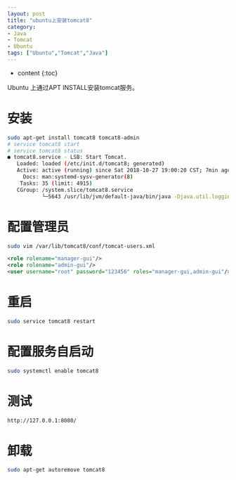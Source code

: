 ```yaml
---
layout: post
title: "ubuntu上安装tomcat8"
category: 
- Java
- Tomcat
- Ubuntu 
tags: ["Ubuntu","Tomcat","Java"]
---
```

* content
{:toc}

Ubuntu 上通过APT INSTALL安装tomcat服务。

<!-- more -->
<!-- TOC -->
# 安装
```bash
sudo apt-get install tomcat8 tomcat8-admin
# service tomcat8 start
# service tomcat8 status
● tomcat8.service - LSB: Start Tomcat.
   Loaded: loaded (/etc/init.d/tomcat8; generated)
   Active: active (running) since Sat 2018-10-27 19:00:20 CST; 7min ago
     Docs: man:systemd-sysv-generator(8)
    Tasks: 35 (limit: 4915)
   CGroup: /system.slice/tomcat8.service
           └─5643 /usr/lib/jvm/default-java/bin/java -Djava.util.logging.config.

```

# 配置管理员
```bash
sudo vim /var/lib/tomcat8/conf/tomcat-users.xml
```
```xml
<role rolename="manager-gui"/>
<role rolename="admin-gui"/>
<user username="root" password="123456" roles="manager-gui,admin-gui"/>
```

# 重启

```bash
sudo service tomcat8 restart
```
# 配置服务自启动
```bash
sudo systemctl enable tomcat8
```
# 测试
```bash
http://127.0.0.1:8080/
```

# 卸载
```bash
sudo apt-get autoremove tomcat8
```


